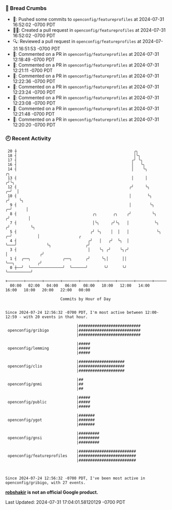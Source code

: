 ### 🍞 Bread Crumbs

 * 🚢: Pushed some commits to `openconfig/featureprofiles` at 2024-07-31 16:52:02 -0700 PDT
 * ✍🏼: Created a pull request in `openconfig/featureprofiles` at 2024-07-31 16:52:02 -0700 PDT
 * 🔍: Reviewed a pull request in  `openconfig/featureprofiles` at 2024-07-31 16:51:53 -0700 PDT
 * 💬: Commented on a PR in  `openconfig/featureprofiles` at 2024-07-31 12:18:49 -0700 PDT
 * 💬: Commented on a PR in  `openconfig/featureprofiles` at 2024-07-31 12:21:11 -0700 PDT
 * 💬: Commented on a PR in  `openconfig/featureprofiles` at 2024-07-31 12:22:36 -0700 PDT
 * 💬: Commented on a PR in  `openconfig/featureprofiles` at 2024-07-31 12:23:24 -0700 PDT
 * 💬: Commented on a PR in  `openconfig/featureprofiles` at 2024-07-31 12:23:08 -0700 PDT
 * 💬: Commented on a PR in  `openconfig/featureprofiles` at 2024-07-31 12:21:48 -0700 PDT
 * 💬: Commented on a PR in  `openconfig/featureprofiles` at 2024-07-31 12:20:20 -0700 PDT

### 🕘 Recent Activity
```
 20 ┼                                                   ╭╮
 18 ┤                                                   │╰╮
 17 ┤                                                  ╭╯ ╰╮
 16 ┤                                                  │   ╰╮
 14 ┤                                                  │    ╰╮                   ╭╮
 13 ┤                                                  │     │                  ╭╯╰╮
 12 ┤                                                 ╭╯     ╰╮               ╭─╯  │
 10 ┤                                                 │       ╰╮             ╭╯    ╰╮
  9 ┤                                                 │        ╰╮          ╭─╯      │
  8 ┤                                 ╭╮       ╭╮    ╭╯         ╰╮        ╭╯        │
  7 ┤                                 │╰╮     ╭╯╰╮   │           ╰╮      ╭╯         ╰╮
  5 ┤                                ╭╯ ╰╮    │  │   │            ╰╮   ╭─╯           │                 ╭
  4 ┤                               ╭╯   │   ╭╯  ╰╮  │             ╰───╯             ╰╮               ╭╯
  3 ┤                               │    ╰╮ ╭╯    ╰╮╭╯                                │              ╭╯
  1 ┤  ╭──╮              ╭──╮      ╭╯     ╰╮│      ││                                 ╰──╮          ╭╯
  0 ┼──╯  ╰──────────────╯  ╰──────╯       ╰╯      ╰╯                                    ╰──────────╯
    +───────+───────+───────+───────+───────+───────+───────+───────+───────+───────+───────+───────+────
  00:00   02:00   04:00   06:00   08:00   10:00   12:00   14:00   16:00   18:00   20:00   22:00   00:00   

						Commits by Hour of Day


Since 2024-07-24 12:56:32 -0700 PDT, I'm most active between 12:00-12:59 - with 20 events in that hour.

```



```
                               |###########################
 openconfig/gribigo            |###########################
                               |###########################

                               |#####
 openconfig/lemming            |#####
                               |#####

                               |####################
 openconfig/clio               |####################
                               |####################

                               |##
 openconfig/gnmi               |##
                               |##

                               |#####
 openconfig/public             |#####
                               |#####

                               |#######
 openconfig/ygot               |#######
                               |#######

                               |#########
 openconfig/gnsi               |#########
                               |#########

                               |#########################
 openconfig/featureprofiles    |#########################
                               |#########################



Since 2024-07-24 12:56:32 -0700 PDT, I've been most active in openconfig/gribigo, with 27 events.

```
**[robshakir](mailto:robjs@google.com) is not an official Google product.**  


Last Updated: 2024-07-31 17:04:01.58120129 -0700 PDT
